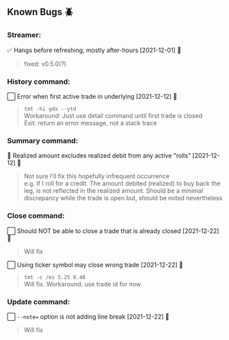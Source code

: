 ## Known Bugs 🪲

### Streamer:
✅ Hangs before refreshing, mostly after-hours [2021-12-01] 🔺    
> fixed: v0.5.0(?)    

### History command:
⬜️ Error when first active trade in underlying [2021-12-12] 🔻    
> `tmt -hi gdx --ytd`    
> Workaround: Just use detail command until first trade is closed    
> Exit: return an error message, not a stack trace    

### Summary command:
🛑 Realized amount excludes realized debit from any active "rolls"  [2021-12-12] 🔻    
> Not sure I'll fix this hopefully infrequent occurrence    
> e.g. If I roll for a credit. The amount debited (realized) to buy back the leg, is not reflected in the realized amount. Should be a minimal discrepancy while the trade is open but, should be noted nevertheless

### Close command:
⬜️ Should NOT be able to close a trade that is already closed [2021-12-22] 🔺    
> Will fix    

⬜️ Using ticker symbol may close wrong trade [2021-12-22] 🔺    
> `tmt -c /es 5.25 8.48`    
> Will fix. Workaround: use trade id for now    

### Update command:
⬜️ `--note=` option is not adding line break [2021-12-22] 🔻    
> Will fix  
